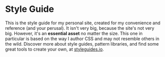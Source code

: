 # Style Guide

This is the style guide for my personal site, created for my convenience and reference (and your perusal). It isn't very big, because the site's not very big. However, it's an __essential asset__ no matter the size. This one in particular is based on the way I author CSS and may not resemble others in the wild. Discover more about style guides, pattern libraries, and find some great tools to create your own, at [styleguides.io](http://styleguides.io).